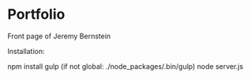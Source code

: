 Portfolio
=============
Front page of Jeremy Bernstein


Installation:

npm install
gulp (if not global: ./node_packages/.bin/gulp)
node server.js
